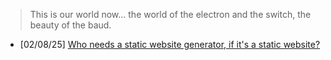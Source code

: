 > This is our world now... the world of the electron and the switch, the beauty of the baud.

- \[02/08/25\] [Who needs a static website generator, if it's a static website?](posts/webgen/README.md)